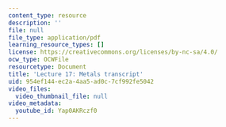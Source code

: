 ```yaml
---
content_type: resource
description: ''
file: null
file_type: application/pdf
learning_resource_types: []
license: https://creativecommons.org/licenses/by-nc-sa/4.0/
ocw_type: OCWFile
resourcetype: Document
title: 'Lecture 17: Metals transcript'
uid: 954ef144-ec2a-4aa5-ad0c-7cf992fe5042
video_files:
  video_thumbnail_file: null
video_metadata:
  youtube_id: Yap0AKRczf0
---
```

